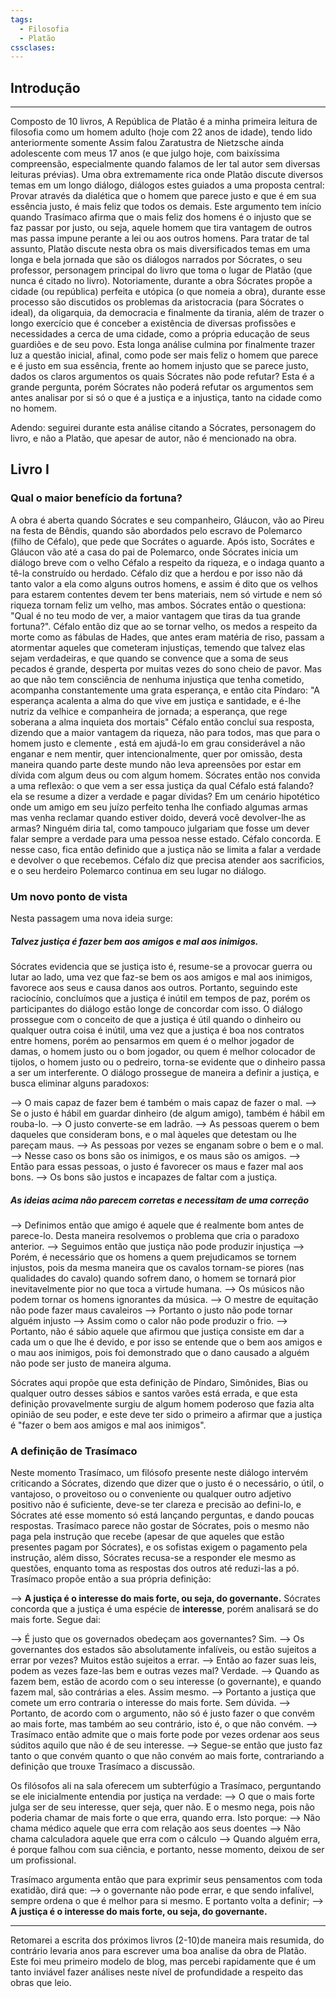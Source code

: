 ```yaml
---
tags:
  - Filosofia
  - Platão
cssclases:
---
```

## Introdução
----
Composto de 10 livros, A República de Platão é a minha primeira leitura de filosofia como um homem adulto (hoje com 22 anos de idade), tendo lido anteriormente somente Assim falou Zaratustra de Nietzsche ainda adolescente com meus 17 anos (e que julgo hoje, com baixíssima compreensão, especialmente quando falamos de ler tal autor sem diversas leituras prévias). Uma obra extremamente rica onde Platão discute diversos temas em um longo diálogo, diálogos estes guiados a uma proposta central: 
Provar através da dialética que o homem que parece justo e que é em sua essência justo, é mais feliz que todos os demais. 
Este argumento tem início quando Trasímaco afirma que o mais feliz dos homens é o injusto que se faz passar por justo, ou seja, aquele homem que tira vantagem de outros mas passa impune perante a lei ou aos outros homens. Para tratar de tal assunto, Platão discute nesta obra os mais diversificados temas em uma longa e bela jornada que são os diálogos narrados por Sócrates, o seu professor, personagem principal do livro que toma o lugar de Platão (que nunca é citado no livro). Notoriamente, durante a obra Sócrates propõe a cidade (ou república) perfeita e utópica (o que nomeia a obra), durante esse processo são discutidos os problemas da aristocracia (para Sócrates o ideal), da oligarquia, da democracia e finalmente da tirania, além de trazer o longo exercício que é conceber a existência de diversas profissões e necessidades a cerca de uma cidade, como a própria educação de seus guardiões e de seu povo. 
Esta longa análise culmina por finalmente trazer luz a questão inicial, afinal, como pode ser mais feliz o homem que parece e é justo em sua essência, frente ao homem injusto que se parece justo, dados os claros argumentos os quais Sócrates não pode refutar? Esta é a grande pergunta, porém Sócrates não poderá refutar os argumentos sem antes analisar por si só o que é a justiça e a injustiça, tanto na cidade como no homem.

Adendo: seguirei durante esta análise citando a Sócrates, personagem do livro, e não a Platão, que apesar de autor, não é mencionado na obra.



## Livro I 
### Qual o maior benefício da fortuna?
A obra é aberta quando Sócrates e seu companheiro, Gláucon, vão ao Pireu na festa de Bêndis, quando são abordados pelo escravo de Polemarco (filho de Céfalo), que pede que Socrátes o aguarde. Após isto, Socrátes e Gláucon vão até a casa do pai de Polemarco, onde Sócrates inicia um diálogo breve com o velho Céfalo a respeito da riqueza, e o indaga quanto a tê-la construído ou herdado. Céfalo diz que a herdou e por isso não dá tanto valor a ela como alguns outros homens, e assim é dito que os velhos para estarem contentes devem ter bens materiais, nem só virtude e nem só riqueza tornam feliz um velho, mas ambos. Sócrates então o questiona: 
	"Qual é no teu modo de ver, a maior vantagem que tiras da tua grande fortuna?".
Céfalo então diz que ao se tornar velho, os medos a respeito da morte como as fábulas de Hades, que antes eram matéria de riso, passam a atormentar aqueles que cometeram injustiças, temendo que talvez elas sejam verdadeiras, e que quando se convence que a soma de seus pecados é grande, desperta por muitas vezes do sono cheio de pavor. Mas ao que não tem consciência de nenhuma injustiça que tenha cometido, acompanha constantemente uma grata esperança, e então cita Píndaro:
	"A esperança acalenta a alma do que vive em justiça e santidade, e é-lhe nutriz da velhice e companheira de jornada; a esperança, que rege soberana a alma inquieta dos mortais"
Céfalo então concluí sua resposta, dizendo que a maior vantagem da riqueza, não para todos, mas que para o homem justo e clemente , está em ajudá-lo em grau considerável a não enganar e nem mentir, quer intencionalmente, quer por omissão, desta maneira quando parte deste mundo não leva apreensões por estar em dívida com algum deus ou com algum homem.
Sócrates então nos convida a uma reflexão: o que vem a ser essa justiça da qual Céfalo está falando? ela se resume a dizer a verdade e pagar dívidas? Em um cenário hipotético onde um amigo em seu juízo perfeito tenha lhe confiado algumas armas mas venha reclamar quando estiver doido, deverá você devolver-lhe as armas? Ninguém diria tal, como tampouco julgariam que fosse um dever falar sempre a verdade para uma pessoa nesse estado. 
Céfalo concorda. 
E nesse caso, fica então definido que a justiça não se limita a falar a verdade e devolver o que recebemos.
Céfalo diz que precisa atender aos sacrificios, e o seu herdeiro Polemarco continua em seu lugar no diálogo. 

### Um novo ponto de vista
Nesta passagem uma nova ideia surge: 
##### Talvez justiça é fazer bem aos amigos e mal aos inimigos.
Sócrates evidencia que se justiça isto é, resume-se a provocar guerra ou lutar ao lado, uma vez que faz-se bem os aos amigos e mal aos inimigos, favorece aos seus e causa danos aos outros. Portanto, seguindo este raciocínio, concluímos que a justiça é inútil em tempos de paz, porém os participantes do diálogo estão longe de concordar com isso. O diálogo prossegue com o conceito de que a justiça é útil quando o dinheiro ou qualquer outra coisa é inútil, uma vez que a justiça é boa nos contratos entre homens, porém ao pensarmos em quem é o melhor jogador de damas, o homem justo ou o bom jogador, ou quem é melhor colocador de tijolos, o homem justo ou o pedreiro, torna-se evidente que o dinheiro passa a ser um interferente. O diálogo prossegue de maneira a definir a justiça, e busca eliminar alguns paradoxos:

--> O mais capaz de fazer bem é também o mais capaz de fazer o mal.
--> Se o justo é hábil em guardar dinheiro (de algum amigo), também é hábil em rouba-lo.
--> O justo converte-se em ladrão.
--> As pessoas querem o bem daqueles que consideram bons, e o mal àqueles que detestam ou lhe pareçam maus.
--> As pessoas por vezes se enganam sobre o bem e o mal.
--> Nesse caso os bons são os inimigos, e os maus são os amigos.
--> Então para essas pessoas, o justo é favorecer os maus e fazer mal aos bons.
--> Os bons são justos e incapazes de faltar com a justiça.
##### As ideias acima não parecem corretas e necessitam de uma correção

--> Definimos então que amigo é aquele que é realmente bom antes de parece-lo. Desta maneira resolvemos o problema que cria o paradoxo anterior.
--> Seguimos então que justiça não pode produzir injustiça
--> Porém, é necessário que os homens a quem prejudicamos se tornem injustos, pois da mesma maneira que os cavalos tornam-se piores (nas qualidades do cavalo) quando sofrem dano, o homem se tornará pior inevitavelmente pior no que toca a virtude humana.
--> Os músicos não podem tornar os homens ignorantes da música.
--> O mestre de equitação não pode fazer maus cavaleiros 
--> Portanto o justo não pode tornar alguém injusto
--> Assim como o calor não pode produzir o frio.
--> Portanto, não é sábio aquele que afirmou que justiça consiste em dar a cada um o que lhe é devido, e por isso se entende que o bem aos amigos e o mau aos inimigos, pois foi demonstrado que o dano causado a alguém não pode ser justo de maneira alguma.

Sócrates aqui propõe que esta definição de Píndaro, Simônides, Bias ou qualquer outro desses sábios e santos varões está errada, e que esta definição provavelmente surgiu de algum homem poderoso que fazia alta opinião de seu poder, e este deve ter sido o primeiro a afirmar que a justiça é "fazer o bem aos amigos e mal aos inimigos".
### A definição de Trasímaco
Neste momento Trasímaco, um filósofo presente neste diálogo intervém criticando a Sócrates, dizendo que dizer que o justo é o necessário, o útil, o vantajoso, o proveitoso ou o conveniente ou qualquer outro adjetivo positivo não é suficiente, deve-se ter clareza e precisão ao defini-lo, e Sócrates até esse momento só está lançando perguntas, e dando poucas respostas. Trasímaco parece não gostar de Sócrates, pois o mesmo não paga pela instrução que recebe (apesar de que aqueles que estão presentes pagam por Sócrates), e os sofistas exigem o pagamento pela instrução, além disso, Sócrates recusa-se a responder ele mesmo as questões, enquanto toma as respostas dos outros até reduzi-las a pó.
Trasímaco propõe então a sua própria definição:

--> **A justiça é o interesse do mais forte, ou seja, do governante.**
Sócrates concorda que a justiça é uma espécie de **interesse**, porém analisará se do mais forte. Segue dai:

--> É justo que os governados obedeçam aos governantes? 
	Sim.
--> Os governantes dos estados são absolutamente infalíveis, ou estão sujeitos a errar por vezes?
	Muitos estão sujeitos a errar.
--> Então ao fazer suas leis, podem as vezes faze-las bem e outras vezes mal?
	Verdade.
--> Quando as fazem bem, estão de acordo com o seu interesse (o governante), e quando fazem mal, são contrárias a eles.
	Assim mesmo.
--> Portanto a justiça que comete um erro contraria o interesse do mais forte.
	Sem dúvida.
--> Portanto, de acordo com o argumento, não só é justo fazer o que convém ao mais forte, mas também ao seu contrário, isto é, o que não convém.
--> Trasímaco então admite que o mais forte pode por vezes ordenar aos seus súditos aquilo que não é de seu interesse. 
--> Segue-se então que justo faz tanto o que convém quanto o que não convém ao mais forte, contrariando a definição que trouxe Trasímaco a discussão.

Os filósofos ali na sala oferecem um subterfúgio a Trasímaco, perguntando se ele inicialmente entendia por justiça na verdade:
-->  O que o mais forte julga ser de seu interesse, quer seja, quer não.
E o mesmo nega, pois não poderia chamar de mais forte o que erra, quando erra. Isto porque:
--> Não chama médico aquele que erra com relação aos seus doentes
--> Não chama calculadora aquele que erra com o cálculo
--> Quando alguém erra, é porque falhou com sua ciência, e portanto, nesse momento, deixou de ser um profissional.

Trasímaco argumenta então que para exprimir seus pensamentos com toda exatidão, dirá que:
--> o governante não pode errar, e que sendo infalível, sempre ordena o que é melhor para si mesmo. E portanto volta a definir;
--> **A justiça é o interesse do mais forte, ou seja, do governante.**



---

Retomarei a escrita dos próximos livros (2-10)de maneira mais resumida, do contrário levaria anos para escrever uma boa analise da obra de Platão. Este foi meu primeiro modelo de blog, mas percebi rapidamente que é um tanto inviável fazer análises neste nível de profundidade a respeito das obras que leio.